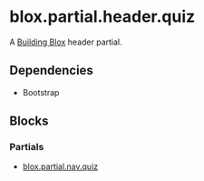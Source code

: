 # blox.partial.header.quiz

A [Building Blox](https://github.com/Building-Blox/building-blox) header partial.

## Dependencies
- Bootstrap

## Blocks
### Partials
- [blox.partial.nav.quiz]()
